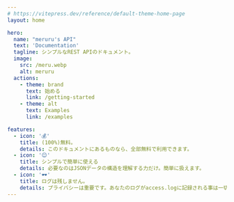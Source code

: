 ```yaml
---
# https://vitepress.dev/reference/default-theme-home-page
layout: home

hero:
  name: "meruru's API"
  text: 'Documentation'
  tagline: シンプルなREST APIのドキュメント。
  image:
    src: /meru.webp
    alt: meruru
  actions:
    - theme: brand
      text: 始める
      link: /getting-started
    - theme: alt
      text: Examples
      link: /examples

features:
  - icon: '💰'
    title: (100%)無料。
    details: このドキュメントにあるものなら、全部無料で利用できます。
  - icon: '😊'
    title: シンプルで簡単に使える
    details: 必要なのはJSONデータの構造を理解する力だけ。簡単に扱えます。
  - icon: '🕶'
    title: ログは残しません。
    details: プライバシーは重要です。あなたのログがaccess.logに記録される事は一切ありません。
---
```


<style>
	:root {
  		--vp-home-hero-name-color: transparent;
 		--vp-home-hero-name-background: -webkit-linear-gradient(120deg, #bd34fe, #41d1ff);
	}
</style>
